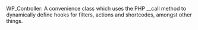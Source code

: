 WP_Controller: A convenience class which uses the PHP __call method to dynamically define hooks for filters, actions and shortcodes, amongst other things.
